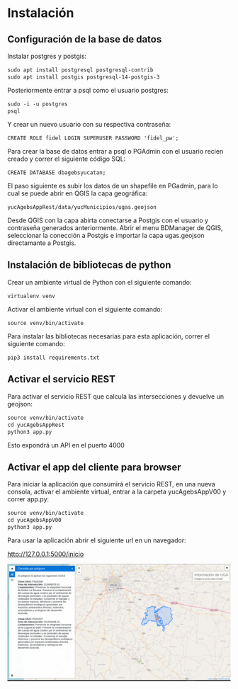 # Instalación

## Configuración de la base de datos

Instalar postgres y postgis:

```
sudo apt install postgresql postgresql-contrib
sudo apt install postgis postgresql-14-postgis-3
```
Posteriormente entrar a psql como el usuario postgres:

```
sudo -i -u postgres
psql
```

Y crear un nuevo usuario con su respectiva contraseña:

```
CREATE ROLE fidel LOGIN SUPERUSER PASSWORD 'fidel_pw';
```

Para crear la base de datos entrar a psql o PGAdmin con el usuario recien creado y correr el siguiente código SQL:

```
CREATE DATABASE dbagebsyucatan;
```

El paso siguiente es subir los datos de un shapefile en PGadmin, para lo cual se puede abrir en QGIS la capa geográfica:

```
yucAgebsAppRest/data/yucMunicipios/ugas.geojson
```

Desde QGIS con la capa abirta conectarse a Postgis con el usuario y contraseña generados anteriormente. Abrir el menu BDManager de QGIS, seleccionar la conección a Postgis e importar la capa ugas.geojson directamante a Postgis.

## Instalación de bibliotecas de python

Crear un ambiente virtual de Python con el siguiente comando:

```
virtualenv venv
```

Activar el ambiente virtual con el siguiente comando:

```
source venv/bin/activate
```

Para instalar las bibliotecas necesarias para esta aplicación, correr el siguiente comando:

```
pip3 install requirements.txt
```



## Activar el servicio REST

Para activar el servicio REST que calcula las intersecciones y devuelve un geojson:

```
source venv/bin/activate
cd yucAgebsAppRest
python3 app.py
```

Esto expondrá un API en el puerto 4000

## Activar el app del cliente para browser

Para iniciar la aplicación que consumirá el servicio REST, en una nueva consola, activar el ambiente virtual, entrar a la carpeta yucAgebsAppV00 y correr app.py:

```
source venv/bin/activate
cd yucAgebsAppV00
python3 app.py
```

Para usar la aplicación abrir el siguiente url en un navegador:

http://127.0.0.1:5000/inicio



<img src="client.png" width="750px">
